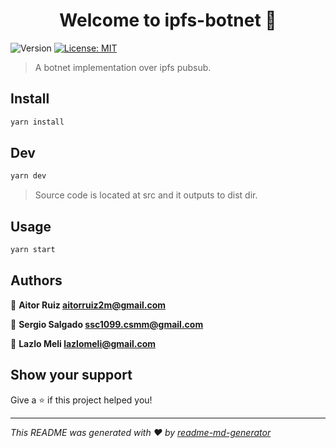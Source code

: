 <h1 align="center">Welcome to ipfs-botnet 👋</h1>
<p>
  <img alt="Version" src="https://img.shields.io/badge/version-1.0.0-blue.svg?cacheSeconds=2592000" />
  <a href="#" target="_blank">
    <img alt="License: MIT" src="https://img.shields.io/badge/License-MIT-yellow.svg" />
  </a>
</p>

> A botnet implementation over ipfs pubsub.

## Install

```sh
yarn install
```

## Dev

```sh
yarn dev
```
> Source code is located at src and it outputs to dist dir.

## Usage

```sh
yarn start
```

## Authors

👤 **Aitor Ruiz <aitorruiz2m@gmail.com>**

👤 **Sergio Salgado <ssc1099.csmm@gmail.com>**

👤 **Lazlo Meli <lazlomeli@gmail.com>**

## Show your support

Give a ⭐️ if this project helped you!

***
_This README was generated with ❤️ by [readme-md-generator](https://github.com/kefranabg/readme-md-generator)_
